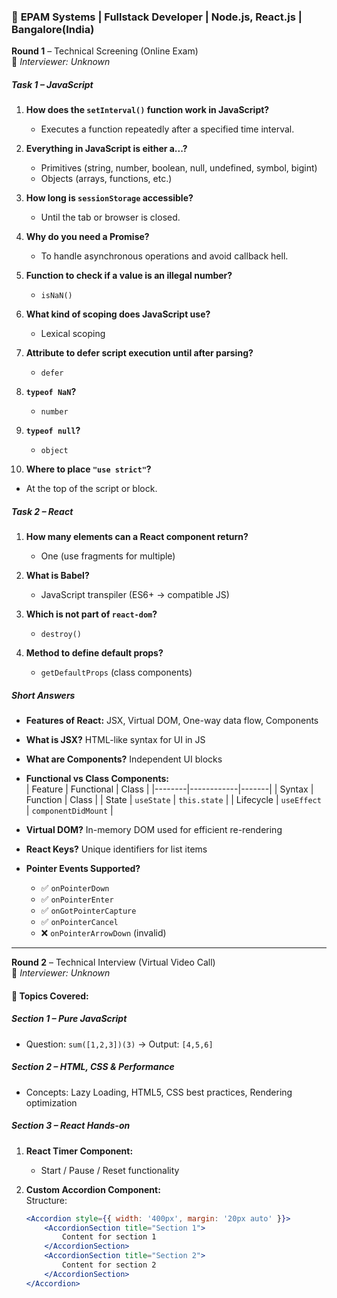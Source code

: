 ### 🏢 **EPAM Systems** | Fullstack Developer | Node.js, React.js | Bangalore(India)

**Round 1** – Technical Screening (Online Exam)  
👤 *Interviewer: Unknown*

##### **Task 1 – JavaScript**

1. **How does the `setInterval()` function work in JavaScript?**  
   - Executes a function repeatedly after a specified time interval.

2. **Everything in JavaScript is either a...?**  
   - Primitives (string, number, boolean, null, undefined, symbol, bigint)  
   - Objects (arrays, functions, etc.)

3. **How long is `sessionStorage` accessible?**  
   - Until the tab or browser is closed.

4. **Why do you need a Promise?**  
   - To handle asynchronous operations and avoid callback hell.

5. **Function to check if a value is an illegal number?**  
   - `isNaN()`

6. **What kind of scoping does JavaScript use?**  
   - Lexical scoping

7. **Attribute to defer script execution until after parsing?**  
   - `defer`

8. **`typeof NaN`?**  
   - `number`

9. **`typeof null`?**  
   - `object`

10. **Where to place `"use strict"`?**  
   - At the top of the script or block.

##### **Task 2 – React**

1. **How many elements can a React component return?**  
   - One (use fragments for multiple)

2. **What is Babel?**  
   - JavaScript transpiler (ES6+ → compatible JS)

3. **Which is not part of `react-dom`?**  
   - `destroy()`

4. **Method to define default props?**  
   - `getDefaultProps` (class components)

##### **Short Answers**

- **Features of React:** JSX, Virtual DOM, One-way data flow, Components  
- **What is JSX?** HTML-like syntax for UI in JS  
- **What are Components?** Independent UI blocks  
- **Functional vs Class Components:**  
  | Feature | Functional | Class |
  |--------|------------|-------|
  | Syntax | Function | Class |
  | State | `useState` | `this.state` |
  | Lifecycle | `useEffect` | `componentDidMount` |

- **Virtual DOM?** In-memory DOM used for efficient re-rendering  
- **React Keys?** Unique identifiers for list items  
- **Pointer Events Supported?**  
  - ✅ `onPointerDown`  
  - ✅ `onPointerEnter`  
  - ✅ `onGotPointerCapture`  
  - ✅ `onPointerCancel`  
  - ❌ `onPointerArrowDown` (invalid)

---

**Round 2** – Technical Interview (Virtual Video Call)  
👤 *Interviewer: Unknown*

#### 🔹 Topics Covered:

##### **Section 1 – Pure JavaScript**

- Question: `sum([1,2,3])(3)` → Output: `[4,5,6]`

##### **Section 2 – HTML, CSS & Performance**

- Concepts: Lazy Loading, HTML5, CSS best practices, Rendering optimization

##### **Section 3 – React Hands-on**

1. **React Timer Component:**  
   - Start / Pause / Reset functionality

2. **Custom Accordion Component:**  
   Structure:
   ```jsx
   <Accordion style={{ width: '400px', margin: '20px auto' }}>
       <AccordionSection title="Section 1">
           Content for section 1
       </AccordionSection>
       <AccordionSection title="Section 2">
           Content for section 2
       </AccordionSection>
   </Accordion>
    ```
